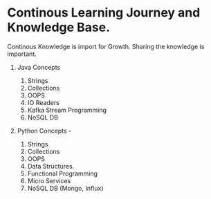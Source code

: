 # Continous Learning Journey and Knowledge Base.

Continous Knowledge is import for Growth. Sharing the knowledge is important.

1. Java Concepts
    1. Strings
    2. Collections
    3. OOPS
    4. IO Readers
    5. Kafka Stream Programming
    6. NoSQL DB
    
2. Python Concepts -
    1. Strings
    2. Collections
    3. OOPS
    4. Data Structures.
    5. Functional Programming
    6. Micro Services
    7. NoSQL DB (Mongo, Influx)
    

